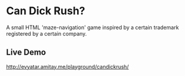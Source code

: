 # Can Dick Rush?

A small HTML 'maze-navigation' game inspired by a certain trademark registered by a certain company.

Live Demo
----------

http://evyatar.amitay.me/playground/candickrush/